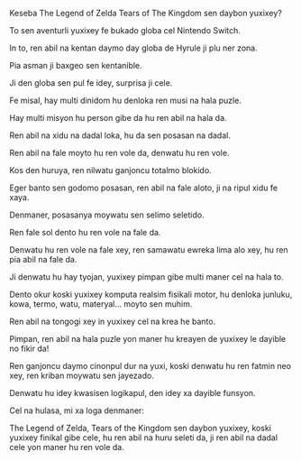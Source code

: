 Keseba The Legend of Zelda Tears of The Kingdom sen daybon yuxixey?

To sen aventurli yuxixey fe bukado globa cel Nintendo Switch.

In to, ren abil na kentan daymo day globa de Hyrule ji plu ner zona. 

Pia asman ji baxgeo sen kentanible.

Ji den globa sen pul fe idey, surprisa ji cele.

Fe misal, hay multi dinidom hu denloka ren musi na hala puzle.

Hay multi misyon hu person gibe da hu ren abil na hala da.

Ren abil na xidu na dadal loka, hu da sen posasan na dadal.

Ren abil na fale moyto hu ren vole da, denwatu hu ren vole.

Kos den huruya, ren nilwatu ganjoncu totalmo blokido.

Eger banto sen godomo posasan, ren abil na fale aloto, ji na ripul xidu fe xaya.

Denmaner, posasanya moywatu sen selimo seletido.

Ren fale sol dento hu ren vole na fale da.

Denwatu hu ren vole na fale xey, ren samawatu ewreka lima alo xey, hu ren pia abil na fale da.

Ji denwatu hu hay tyojan, yuxixey pimpan gibe multi maner cel na hala to.

Dento okur koski yuxixey komputa realsim fisikali motor, hu denloka junluku, kowa, termo, watu, materyal... moyto sen muhim.

Ren abil na tongogi xey in yuxixey cel na krea he banto.

Pimpan, ren abil na hala puzle yon maner hu kreayen de yuxixey le dayible no fikir da!

Ren ganjoncu daymo cinonpul dur na yuxi, koski denwatu hu ren fatmin neo xey, ren kriban moywatu sen jayezado.

Denwatu hu idey kwasisen logikapul, den idey xa dayible funsyon.

Cel na hulasa, mi xa loga denmaner:

The Legend of Zelda, Tears of the Kingdom sen daybon yuxixey, koski yuxixey finikal gibe cele, hu ren abil na huru seleti da, ji ren abil na dadal cele yon maner hu ren vole da.
